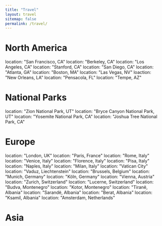 ```yaml
---
title: "Travel"
layout: travel
sitemap: false
permalink: /travel/
---
```


# North America
location: "San Francisco, CA"
location: "Berkeley, CA"
location: "Los Angeles, CA"
location: "Stanford, CA"
location: "San Diego, CA"
location: "Atlanta, GA"
location: "Boston, MA"
location: "Las Vegas, NV"
loaction: "New Orleans, LA"
location: "Pensacola, FL"
location: "Tempe, AZ"

# National Parks
location: "Zion National Park, UT"
location: "Bryce Canyon National Park, UT"
location: "Yosemite National Park, CA"
location: "Joshua Tree National Park, CA"

# Europe
location: "London, UK"
location: "Paris, France"
location: "Rome, Italy"
location: "Venice, Italy"
location: "Florence, Italy"
location: "Pisa, Italy"
location: "Naples, Italy"
location: "Milan, Italy"
location: "Vatican City"
location: "Vaduz, Liechtenstein"
location: "Brussels, Belgium"
location: "Munich, Germany"
location: "Köln, Germany"
location: "Vienna, Austria"
location: "Zurich, Switzerland"
location: "Lucerne, Switzerland"
location: "Budva, Montenegro"
location: "Kotor, Montenegro"
location: "Tiranë, Albania"
location: "Sarandë, Albania"
location: "Berat, Albania"
location: "Ksamil, Albania"
location: "Amsterdam, Netherlands"

# Asia
